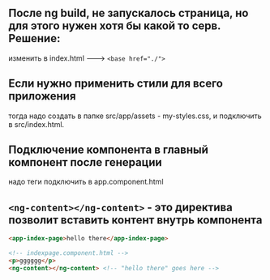 ## После ng build, не запускалось страница, но для этого нужен хотя бы какой то серв. Решение:
изменить в index.html <base href="/"> ---> `<base href="./">`  

## Если нужно применить стили для всего приложения
 тогда надо создать в папке src/app/assets - my-styles.css, и подключить в src/index.html.

## Подключение компонента в главный компонент после генерации
надо теги подключить в app.component.html

## `<ng-content></ng-content>` - это директива позволит вставить контент внутрь компонента
```html
<app-index-page>hello there</app-index-page>
```
```html
<!-- indexpage.component.html -->
<p>gggggg</p>
<ng-content></ng-content> <!-- "hello there" goes here -->
```
